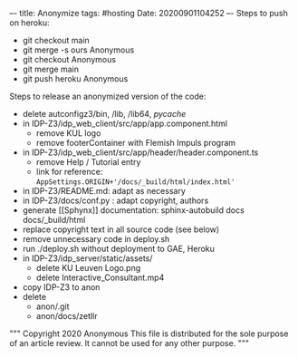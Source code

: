 –-
title: Anonymize
tags: #hosting
Date: 20200901104252
–-
Steps to push on heroku:
* git checkout main
* git merge -s ours Anonymous
* git checkout Anonymous
* git merge main
* git push heroku Anonymous


Steps to release an anonymized version of the code:
* delete autconfigz3/bin, /lib, /lib64, _pycache_
* in IDP-Z3/idp_web_client/src/app/app.component.html
    * remove KUL logo
    * remove footerContainer with Flemish Impuls program
* in IDP-Z3/idp_web_client/src/app/header/header.component.ts
    * remove Help / Tutorial entry
    * link for reference: `AppSettings.ORIGIN+'/docs/_build/html/index.html'`
* in IDP-Z3/README.md: adapt as necessary
* in IDP-Z3/docs/conf.py : adapt copyright, authors
* generate [[Sphynx]] documentation: sphinx-autobuild docs docs/_build/html
* replace copyright text in all source code (see below)
* remove unnecessary code in deploy.sh
* run ./deploy.sh without deployment to GAE, Heroku
* in IDP-Z3/idp_server/static/assets/
    * delete KU Leuven Logo.png
    * delete Interactive_Consultant.mp4
* copy IDP-Z3 to anon
* delete
    * anon/.git
    * anon/docs/zetllr


"""
    Copyright 2020 Anonymous
 This file is distributed for the sole purpose of an article review.  It cannot be used for any other purpose.
"""